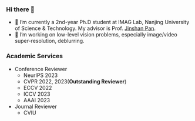 
### Hi there 👋
- 🏫 I’m currently a 2nd-year Ph.D student at IMAG Lab, Nanjing University of Science & Technology. My advisor is Prof. [Jinshan Pan](https://jspan.github.io/).
- 📔 I’m working on low-level vision problems, especially image/video super-resolution, deblurring.

### Academic Services
- Conference Reviewer
  - NeurIPS 2023 
  - CVPR 2022, 2023(**Outstanding Reviewer**) 
  - ECCV 2022 
  - ICCV 2023 
  - AAAI 2023
- Journal Reviewer
  - CVIU   
